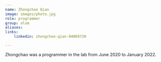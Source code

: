 ```yaml
---
name: Zhongchao Qian
image: images/photo.jpg
role: programmer
group: alum
aliases:
links:
    linkedin: zhongchao-qian-04069730

---
```


Zhongchao was a programmer in the lab from June 2020 to January 2022.